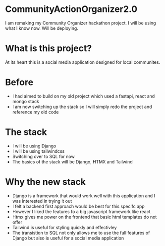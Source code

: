 # CommunityActionOrganizer2.0
I am remaking my Community Organizer hackathon project. I will be using what I know now. Will be deploying. 

# What is this project? 
At its heart this is a social media application designed for local communites. 

# Before
- I had aimed to build on my old project which used a fastapi, react and mongo stack 
- I am now switching up the stack so I will simply redo the project and reference my old code

# The stack
- I will be using Django 
- I will be using tailwindcss
- Switching over to SQL for now
- The basics of the stack will be Django, HTMX and Tailwind

# Why the new stack
- Django is a framework that would work well with this application and I was interested in trying it out 
- I felt a backend first approach would be best for this specifc app
- However I liked the features fo a big javascript framework like react
- Htmx gives me power on the frontend that basic html templates do not offer
- Tailwind is useful for styling quickly and effectivley 
- The transistion to SQL not only allows me to use the full features of Django but also is useful for a social media application

